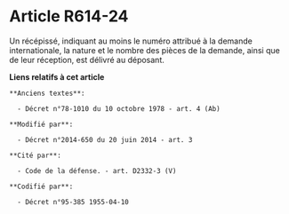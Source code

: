 # Article R614-24

Un récépissé, indiquant au moins le numéro attribué à la demande internationale, la nature et le nombre des pièces de la
demande, ainsi que de leur réception, est délivré au déposant.

**Liens relatifs à cet article**

	**Anciens textes**:

	  - Décret n°78-1010 du 10 octobre 1978 - art. 4 (Ab)

	**Modifié par**:

	  - Décret n°2014-650 du 20 juin 2014 - art. 3

	**Cité par**:

	  - Code de la défense. - art. D2332-3 (V)

	**Codifié par**:

	  - Décret n°95-385 1955-04-10
